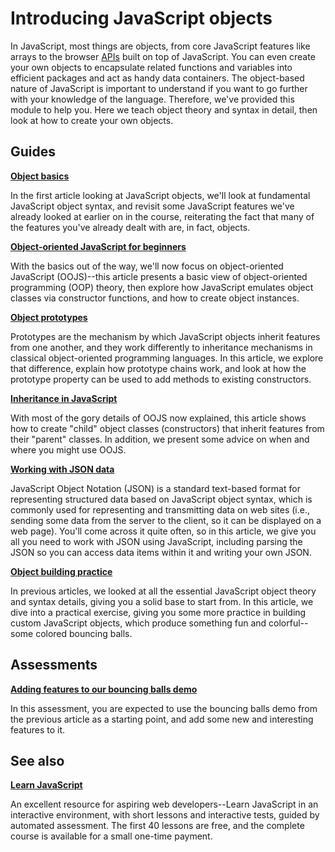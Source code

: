 # Introducing JavaScript objects

In JavaScript, most things are objects, from core JavaScript features like arrays to the browser [APIs](https://developer.mozilla.org/en-US/docs/Glossary/API) built on top of JavaScript. You can even create your own objects to encapsulate related functions and variables into efficient packages and act as handy data containers. The object-based nature of JavaScript is important to understand if you want to go further with your knowledge of the language. Therefore, we've provided this module to help you. Here we teach object theory and syntax in detail, then look at how to create your own objects.

## Guides

**[Object basics](https://github.com/AndrewSRea/My_Learning_Port/tree/main/JavaScript/Intro_JS_Objects/Object_Basics#javascript-object-basics)**

In the first article looking at JavaScript objects, we'll look at fundamental JavaScript object syntax, and revisit some JavaScript features we've already looked at earlier on in the course, reiterating the fact that many of the features you've already dealt with are, in fact, objects.

**[Object-oriented JavaScript for beginners]()**

With the basics out of the way, we'll now focus on object-oriented JavaScript (OOJS)--this article presents a basic view of object-oriented programming (OOP) theory, then explore how JavaScript emulates object classes via constructor functions, and how to create object instances.

**[Object prototypes]()**

Prototypes are the mechanism by which JavaScript objects inherit features from one another, and they work differently to inheritance mechanisms in classical object-oriented programming languages. In this article, we explore that difference, explain how prototype chains work, and look at how the prototype property can be used to add methods to existing constructors.

**[Inheritance in JavaScript]()**

With most of the gory details of OOJS now explained, this article shows how to create "child" object classes (constructors) that inherit features from their "parent" classes. In addition, we present some advice on when and where you might use OOJS.

**[Working with JSON data]()**

JavaScript Object Notation (JSON) is a standard text-based format for representing structured data based on JavaScript object syntax, which is commonly used for representing and transmitting data on web sites (i.e., sending some data from the server to the client, so it can be displayed on a web page). You'll come across it quite often, so in this article, we give you all you need to work with JSON using JavaScript, including parsing the JSON so you can access data items within it and writing your own JSON.

**[Object building practice]()**

In previous articles, we looked at all the essential JavaScript object theory and syntax details, giving you a solid base to start from. In this article, we dive into a practical exercise, giving you some more practice in building custom JavaScript objects, which produce something fun and colorful--some colored bouncing balls.

## Assessments

**[Adding features to our bouncing balls demo]()**

In this assessment, you are expected to use the bouncing balls demo from the previous article as a starting point, and add some new and interesting features to it.

## See also

**[Learn JavaScript](https://learnjavascript.online/)**

An excellent resource for aspiring web developers--Learn JavaScript in an interactive environment, with short lessons and interactive tests, guided by automated assessment. The first 40 lessons are free, and the complete course is available for a small one-time payment.